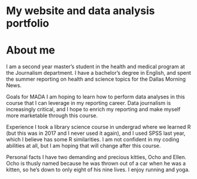 # My website and data analysis portfolio
# About me
I am a second year master’s student in the health and medical program at the Journalism department. I have a bachelor’s degree in English, and spent the summer reporting on health and science topics for the Dallas Morning News. 

Goals for MADA
I am hoping to learn how to perform data analyses in this course that I can leverage in my reporting career. Data journalism is increasingly critical, and I hope to enrich my reporting and make myself more marketable through this course. 

Experience
I took a library science course in undergrad where we learned R (but this was in 2017 and I never used it again), and I used SPSS last year, which I believe has some R similarities. I am not confident in my coding abilities at all, but I am hoping that will change after this course. 

Personal facts
I have two demanding and precious kitties, Ocho and Ellen. Ocho is thusly named because he was thrown out of a car when he was a kitten, so he’s down to only eight of his nine lives. I enjoy running and yoga.
